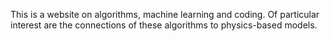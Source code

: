 This is a website on algorithms, machine learning and coding. Of particular interest are the connections of these algorithms to physics-based models.
